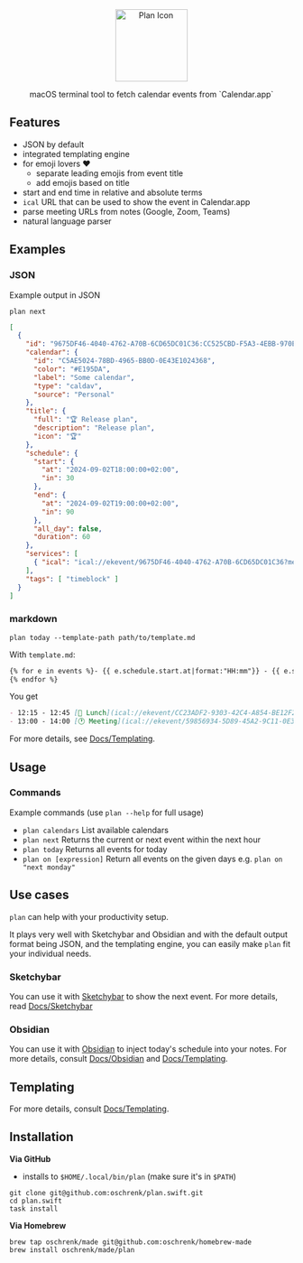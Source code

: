 <div align="center" width="100%">
  <img alt="Plan Icon" width="128px" src="./Assets/icon.png">
  <br>
  <p>macOS terminal tool to fetch calendar events from `Calendar.app`
  </p>
</div>

## Features

- JSON by default
- integrated templating engine
- for emoji lovers ❤️
  - separate leading emojis from event title
  - add emojis based on title
- start and end time in relative and absolute terms
- `ical` URL that can be used to show the event in Calendar.app
- parse meeting URLs from notes (Google, Zoom, Teams)
- natural language parser

## Examples

### JSON

Example output in JSON

`plan next`

```json
[
  {
    "id": "9675DF46-4040-4762-A70B-6CD65DC01C36:CC525CBD-F5A3-4EBB-970E-7A0EC2D2370D",
    "calendar": {
      "id": "C5AE5024-78BD-4965-BB0D-0E43E1024368",
      "color": "#E195DA",
      "label": "Some calendar",
      "type": "caldav",
      "source": "Personal"
    },
    "title": {
      "full": "🏆 Release plan",
      "description": "Release plan",
      "icon": "🏆"
    },
    "schedule": {
      "start": {
        "at": "2024-09-02T18:00:00+02:00",
        "in": 30
      },
      "end": {
        "at": "2024-09-02T19:00:00+02:00",
        "in": 90
      },
      "all_day": false,
      "duration": 60
    },
    "services": [
      { "ical": "ical://ekevent/9675DF46-4040-4762-A70B-6CD65DC01C36?method=show&options=more" }
    ],
    "tags": [ "timeblock" ]
  }
]
```

### markdown

`plan today --template-path path/to/template.md`

With `template.md`:

```markdown
{% for e in events %}- {{ e.schedule.start.at|format:"HH:mm"}} - {{ e.schedule.end.at|format:"HH:mm"}} [{{ e.title.full }}]({{e.services["ical"]}}) #{{ e.calendar.label|lowercase }}
{% endfor %}
```

You get

```markdown
- 12:15 - 12:45 [🥗 Lunch](ical://ekevent/CC23ADF2-9303-42C4-A854-BE12F2081E16?method=show&options=more) #private
- 13:00 - 14:00 [🕐 Meeting](ical://ekevent/59856934-5D89-45A2-9C11-0E3877F1B082?method=show&options=more) #work
```

For more details, see [Docs/Templating](Docs/Templating.md).

## Usage

### Commands

Example commands (use `plan --help` for full usage)

- `plan calendars` List available calendars
- `plan next` Returns the current or next event within the next hour
- `plan today` Returns all events for today
- `plan on [expression]` Return all events on the given days e.g. `plan on "next monday"`

## Use cases

`plan` can help with your productivity setup.

It plays very well with Sketchybar and Obsidian and with the default output format being JSON, and the templating engine, you can easily make `plan` fit your individual needs.

### Sketchybar

You can use it with [Sketchybar](https://felixkratz.github.io/SketchyBar/) to show the next event. For more details, read [Docs/Sketchybar](./Docs/External/Sketchybar.md)


### Obsidian

You can use it with [Obsidian](https://obsidian.md/) to inject today's schedule into your notes. For more details, consult [Docs/Obsidian](./Docs/External/Obsidian.md) and [Docs/Templating](./Docs/Templating.md).

## Templating

For more details, consult [Docs/Templating](Docs/Templating.md).

## Installation

**Via GitHub**

- installs to `$HOME/.local/bin/plan` (make sure it's in `$PATH`)

```
git clone git@github.com:oschrenk/plan.swift.git
cd plan.swift
task install
```

**Via Homebrew**

```
brew tap oschrenk/made git@github.com:oschrenk/homebrew-made
brew install oschrenk/made/plan
```
